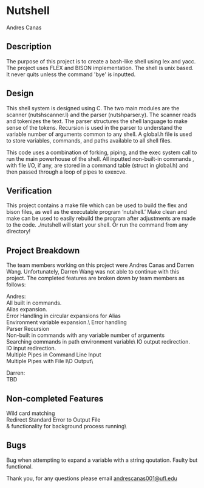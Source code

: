 # Nutshell
Andres Canas

## Description
The purpose of this project is to create a bash-like shell using lex and yacc. The project uses FLEX and BISON implementation. The shell is unix based. It never quits unless the command 'bye' is inputted. 


## Design	
This shell system is designed using C. The two main modules are the scanner (nutshscanner.l) and the parser (nutshparser.y). The scanner reads and tokenizes the text. The parser structures the shell language to make sense of the tokens. Recursion is used in the parser to understand the variable number of arguments common to any shell. A global.h file is used to store variables, commands, and paths available to all shell files.

This code uses a combination of forking, piping, and the exec system call to run the main powerhouse of the shell. All inputted non-built-in commands , with file I/O, if any, are stored in a command table (struct in global.h) and then passed through a loop of pipes to exexcve.


## Verification
This project contains a make file which can be used to build the flex and bison files, as well as the executable program ‘nutshell.’ Make clean and make can be used to easily rebuild the program after adjustments are made to the code. ./nutshell will start your shell. Or run the command from any directory!


## Project Breakdown
The team members working on this project were Andres Canas and Darren Wang. Unfortunately, Darren Wang was not able to continue with this project. The completed features are broken down by team members as follows:

Andres:  
All built in commands.  
Alias expansion.\
Error Handling in circular expansions for Alias\
Environment variable expansion.\ 
Error handling\
Parser Recursion\
Non-built in commands with any variable number of arguments\
Searching commands in path environment variable\ 
IO output redirection.\
IO input redirection.\
Multiple Pipes in Command Line Input\
Multiple Pipes with File I\O Output\

Darren:\
TBD


## Non-completed Features 
Wild card matching\
Redirect Standard Error to Output File\
& functionality for background process running\



## Bugs
Bug when attempting to expand a variable with a string qoutation. Faulty but functional.



Thank you, for any questions please email andrescanas001@ufl.edu

